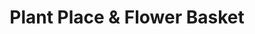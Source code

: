---
title: "Plant Place & Flower Basket"
url: /buffalo/plant-place-and-flower-basket/
shop: florist
---